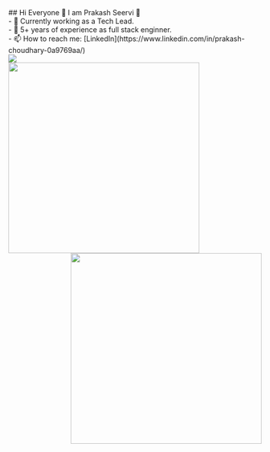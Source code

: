 <div>
## Hi Everyone 👋 I am Prakash Seervi 🔭
<br/>
- 💪 Currently working as a Tech Lead. <br/>
- 💼 5+ years of experience as full stack enginner.  <br/>
- 📫 How to reach me:  [LinkedIn](https://www.linkedin.com/in/prakash-choudhary-0a9769aa/)

 <br/>
 
  
<a href="https://github.com/prakashseervi">
 <img align="center" src="https://github-readme-stats.vercel.app/api/top-langs/?username=prakashseervi&theme=dracula&langs_count=4" />
 </a>
 <br/>
<a href="https://github.com/prakashseervi">
 <img align="left" width=380 src="https://github-readme-stats.vercel.app/api?username=prakashseervi&count_private=true&theme=dracula" /> 
 </a>
 <br/>
 <a href="https://github.com/prakashseervi">
  <img align="right" width=380 src="https://github-readme-streak-stats.herokuapp.com/?user=prakashseervi&theme=dracula" />

</a>
  
  <div/>
 

<!--
**prakashseervi/prakashseervi** is a ✨ _special_ ✨ repository because its `README.md` (this file) appears on your GitHub profile.

Here are some ideas to get you started:

- 🔭 I’m currently working on ...
- 🌱 I’m currently learning ...
- 👯 I’m looking to collaborate on ...
- 🤔 I’m looking for help with ...
- 💬 Ask me about ...
- 📫 How to reach me: ...
- 😄 Pronouns: ...
- ⚡ Fun fact: ...
-->
